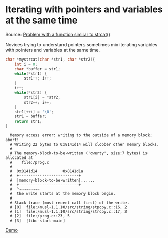 # Iterating with pointers and variables at the same time

Source: [Problem with a function similar to strcat()](https://stackoverflow.com/q/62827030/10247460)

Novices trying to understand pointers sometimes mix iterating variables with pointers
and variables at the same time.

```c
char *mystrcat(char *str1, char *str2){
    int i = 0;
    char *buffer = str1;
    while(*str1) {
        str1++; i++;
    }
    i++;
    while(*str2) {
        str1[i] = *str2;
        str2++; i++;
    }
    str1[++i] = '\0';
    str1 = buffer;
    return str1;
}
```

```
  Memory access error: writing to the outside of a memory block; abort!
  # Writing 22 bytes to 0x8141d14 will clobber other memory blocks.
  #
  # The memory-block-to-be-written ('qwerty', size:7 bytes) is allocated at
  #    file:/prog.c
  #
  #  0x8141d14           0x8141d1a
  #  +--------------------------+
  #  |memory-block-to-be-written|......
  #  +--------------------------+
  #  ^~~~~~~~~~
  #  the write starts at the memory block begin.
  #
  # Stack trace (most recent call first) of the write.
  # [0]  file:/musl-1.1.10/src/string/stpcpy.c::16, 2
  # [1]  file:/musl-1.1.10/src/string/strcpy.c::17, 2
  # [2]  file:/prog.c::23, 5
  # [3]  [libc-start-main]
```

[Demo](https://cee.studio/?bucket=200720-TmN&name=Iterating_with_ptr_and_var_at_once)
